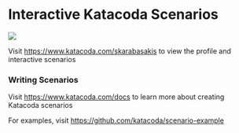 # Interactive Katacoda Scenarios

[![](http://shields.katacoda.com/katacoda/skarabasakis/count.svg)](https://www.katacoda.com/skarabasakis "Get your profile on Katacoda.com")

Visit https://www.katacoda.com/skarabasakis to view the profile and interactive scenarios

### Writing Scenarios
Visit https://www.katacoda.com/docs to learn more about creating Katacoda scenarios

For examples, visit https://github.com/katacoda/scenario-example
